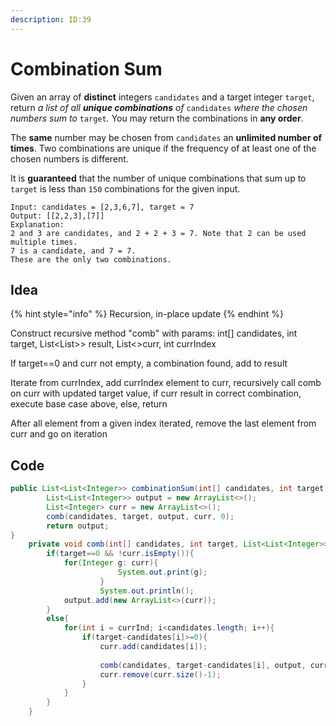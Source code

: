 ```yaml
---
description: ID:39
---
```


# Combination Sum

Given an array of **distinct** integers `candidates` and a target integer `target`, return _a list of all **unique combinations** of_ `candidates` _where the chosen numbers sum to_ `target`_._ You may return the combinations in **any order**.

The **same** number may be chosen from `candidates` an **unlimited number of times**. Two combinations are unique if the frequency of at least one of the chosen numbers is different.

It is **guaranteed** that the number of unique combinations that sum up to `target` is less than `150` combinations for the given input.

```
Input: candidates = [2,3,6,7], target = 7
Output: [[2,2,3],[7]]
Explanation:
2 and 3 are candidates, and 2 + 2 + 3 = 7. Note that 2 can be used multiple times.
7 is a candidate, and 7 = 7.
These are the only two combinations.
```

## Idea

{% hint style="info" %}
Recursion, in-place update
{% endhint %}

Construct recursive method "comb" with params: int\[] candidates, int target, List\<List>> result, List<>curr, int currIndex

If target==0 and curr not empty, a combination found, add to result

Iterate from currIndex, add currIndex element to curr, recursively call comb on curr with updated target value, if curr result in correct combination, execute base case above, else, return

After all element from a given index iterated, remove the last element from curr and go on iteration

## &#x20;Code

```java
public List<List<Integer>> combinationSum(int[] candidates, int target) {
        List<List<Integer>> output = new ArrayList<>();
        List<Integer> curr = new ArrayList<>();
        comb(candidates, target, output, curr, 0);
        return output;
}
    private void comb(int[] candidates, int target, List<List<Integer>> output, List<Integer> curr, int currInd){
        if(target==0 && !curr.isEmpty()){
            for(Integer g: curr){
                        System.out.print(g);
                    }
                    System.out.println();
            output.add(new ArrayList<>(curr));
        }
        else{
            for(int i = currInd; i<candidates.length; i++){
                if(target-candidates[i]>=0){
                    curr.add(candidates[i]);
                
                    comb(candidates, target-candidates[i], output, curr, i);
                    curr.remove(curr.size()-1);
                }
            }
        }
    }
```
